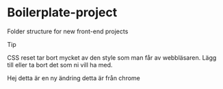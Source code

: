 # Boilerplate-project

Folder structure for new front-end projects

> [!TIP]
> CSS reset tar bort mycket av den style som man får av webbläsaren. Lägg till eller ta bort det som ni vill ha med.

Hej detta är en ny ändring
detta är från chrome
